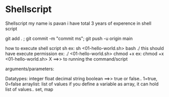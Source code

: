 # Shellscript
Shellscript
my name is pavan 
i have total 3 years of experence in shell script


git add . ; git commit -m "commit ms"; git push -u origin main

how to execute shell script
sh <scriptname>
ex: sh <01-hello-world.sh>
bash <scriptname>
   ./<scriptname> this should have execute permission
   ex: ./ <01-hello-world.sh>
   chmod +x <scriptname>
   ex: chmod +x <01-hello-world.sh>
   X ==>> to running the command/script
     
arguments/parameters:

Datatypes:
integer
float
decimal
string
boolean ==>> true or false.. 1=true, 0=false
arraylist: list of values
if you define a variable as array, it can hold list of values..
set, map


